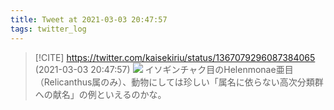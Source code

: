 ```yaml
---
title: Tweet at 2021-03-03 20:47:57
tags: twitter_log
---
```


> [!CITE] https://twitter.com/kaisekiriu/status/1367079296087384065 (2021-03-03 20:47:57)
> ![](https://twitter.com/kaisekiriu/status/1367079296087384065)
> イソギンチャク目のHelenmonae亜目（Relicanthus属のみ）、動物にしては珍しい「属名に依らない高次分類群への献名」の例といえるのかな。

